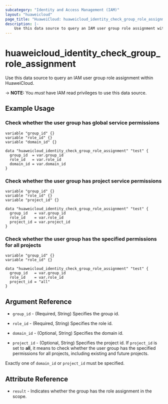 ```yaml
---
subcategory: "Identity and Access Management (IAM)"
layout: "huaweicloud"
page_title: "HuaweiCloud: huaweicloud_identity_check_group_role_assignment"
description: |-
    Use this data source to query an IAM user group role assignment within HuaweiCloud.
---
```


# huaweicloud_identity_check_group_role_assignment

Use this data source to query an IAM user group role assignment within HuaweiCloud.

-> **NOTE:** You *must* have IAM read privileges to use this data source.

## Example Usage

### Check whether the user group has global service permissions

```hcl
variable "group_id" {}
variable "role_id" {}
variable "domain_id" {}

data "huaweicloud_identity_check_group_role_assignment" "test" {
  group_id  = var.group_id
  role_id   = var.role_id
  domain_id = var.domain_id
}
```

### Check whether the user group has project service permissions

```hcl
variable "group_id" {}
variable "role_id" {}
variable "project_id" {}

data "huaweicloud_identity_check_group_role_assignment" "test" {
  group_id   = var.group_id
  role_id    = var.role_id
  project_id = var.project_id
}
```

### Check whether the user group has the specified permissions for all projects

```hcl
variable "group_id" {}
variable "role_id" {}

data "huaweicloud_identity_check_group_role_assignment" "test" {
  group_id   = var.group_id
  role_id    = var.role_id
  project_id = "all"
}
```

## Argument Reference

* `group_id` - (Required, String) Specifies the group id.

* `role_id` - (Required, String) Specifies the role id.

* `domain_id` - (Optional, String) Specifies the domain id.

* `project_id` - (Optional, String) Specifies the project id.
  If `project_id` is set to **all**, it means to check whether the user group has the specified permissions for all
  projects, including existing and future projects.

Exactly one of `domain_id` or `project_id` must be specified.

## Attribute Reference

* `result` - Indicates whether the group has the role assignment in the scope.
